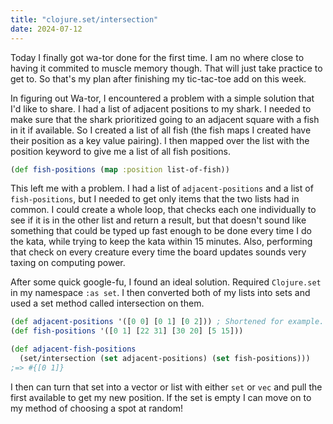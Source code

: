 ```yaml
---
title: "clojure.set/intersection"
date: 2024-07-12
---
```


Today I finally got wa-tor done for the first time. I am no where close to having it commited to muscle memory
though. That will just take practice to get to. So that's my plan after finishing my tic-tac-toe add on this week.

In figuring out Wa-tor, I encountered a problem with a simple solution that I'd like to share. I had a list of adjacent
positions to my shark. I needed to make sure that the shark prioritized going to an adjacent square with a fish in it
if available. So I created a list of all fish (the fish maps I created have their position as a key value pairing). I
then mapped over the list with the position keyword to give me a list of all fish positions.

```clojure
(def fish-positions (map :position list-of-fish))
```

This left me with a problem. I had a list of `adjacent-positions` and a list of `fish-positions`, but I needed to get
only items that the two lists had in common. I could create a whole loop, that checks each one individually to see if it
is in the other list and return a result, but that doesn't sound like something that could be typed up fast enough to be
done every time I do the kata, while trying to keep the kata within 15 minutes. Also, performing that check on every 
creature every time the board updates sounds very taxing on computing power.

After some quick google-fu, I found an ideal solution. Required `Clojure.set` in my namespace `:as set`. I then converted
both of my lists into sets and used a set method called intersection on them.

```clojure
(def adjacent-positions '([0 0] [0 1] [0 2])) ; Shortened for example.
(def fish-positions '([0 1] [22 31] [30 20] [5 15]))

(def adjacent-fish-positions
  (set/intersection (set adjacent-positions) (set fish-positions)))
;=> #{[0 1]}
```

I then can turn that set into a vector or list with either `set` or `vec` and pull the first available to get my new
position. If the set is empty I can move on to my method of choosing a spot at random!

